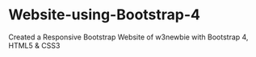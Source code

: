 # Website-using-Bootstrap-4

Created a Responsive Bootstrap Website of w3newbie with Bootstrap 4, HTML5 & CSS3
